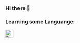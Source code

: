 ### Hi there 👋

### Learning some  Languange:
<img align="left" alt="Py" width="25px" src="https://upload.wikimedia.org/wikipedia/commons/thumb/c/c3/Python-logo-notext.svg/768px-Python-logo-notext.svg.png" />  
